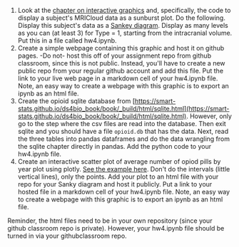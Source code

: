 1. Look at the [chapter on interactive graphics](https://smart-stats.github.io/ds4bio_book/book/_build/html/interactive.html) and, specifically, the code to display a subject's MRICloud data as a sunburst plot. Do the following. Display this subject's data as a [Sankey diagram](https://plotly.com/python/sankey-diagram/). Display as many levels as you can (at least 3) for Type = 1, starting from the intracranial volume. Put this in a file called hw4.ipynb.
3. Create a simple webpage containing this graphic and host it on github pages. -Do not- host this off of your assignment repo from github classroom, since this is not public. Instead, you'll have to create a new public repo from your regular github account and add this file. Put the link to your live web page in a markdown cell of your hw4.ipynb file. Note, an easy way to create a webpage with this graphic is to export an ipynb as an html file.
4. Create the opioid sqlite database from [https://smart-stats.github.io/ds4bio_book/book/_build/html/sqlite.html](https://smart-stats.github.io/ds4bio_book/book/_build/html/sqlite.html). However, only go to the step where the csv files are read into the database. Then exit sqlite and you should have a file `opioid.db` that has the data. Next, read the three tables into pandas dataframes and do the data wrangling from the sqlite chapter directly in pandas. Add the python code to your hw4.ipynb file.
5. Create an interactive scatter plot of average number of opiod pills by year plot using plotly. [See the example here](https://www.opencasestudies.org/ocs-bp-opioid-rural-urban/#Data_Import). Don't do the intervals (little vertical lines), only the points. Add your plot to an html file with your repo for your Sanky diagram and host it publicly. Put a link to your hosted file in a markdown cell of your hw4.ipynb file.  Note, an easy way to create a webpage with this graphic is to export an ipynb as an html file.

Reminder, the html files need to be in your own repository (since your github classroom repo is private). However, your hw4.ipynb file should be turned in via your githubclassroom repo.
